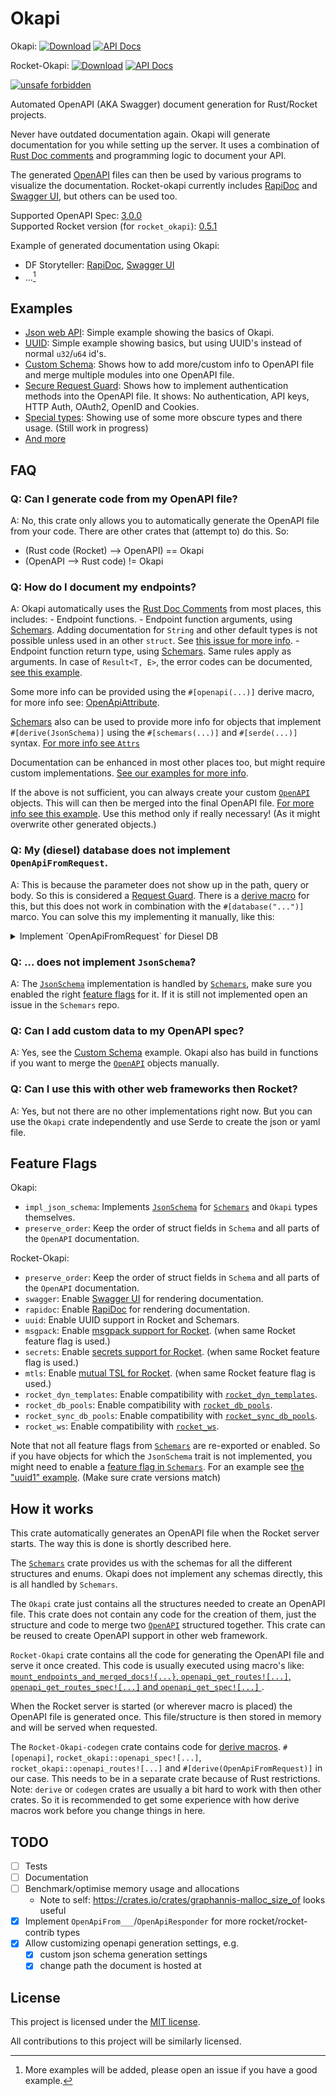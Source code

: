 # Okapi

Okapi: [![Download](https://img.shields.io/crates/v/okapi)](https://crates.io/crates/okapi/)
[![API Docs](https://img.shields.io/badge/docs-okapi-blue)](https://docs.rs/okapi/latest/okapi/)

Rocket-Okapi: [![Download](https://img.shields.io/crates/v/rocket_okapi)](https://crates.io/crates/rocket_okapi)
[![API Docs](https://img.shields.io/badge/docs-rocket_okapi-blue)](https://docs.rs/rocket_okapi/latest/rocket_okapi/)

[![unsafe forbidden](https://img.shields.io/badge/unsafe-forbidden-success.svg)](https://github.com/rust-secure-code/safety-dance/)

Automated OpenAPI (AKA Swagger) document generation for Rust/Rocket projects.

Never have outdated documentation again.
Okapi will generate documentation for you while setting up the server.
It uses a combination of [Rust Doc comments](https://doc.rust-lang.org/reference/comments.html#doc-comments)
and programming logic to document your API.

The generated [OpenAPI][OpenAPI_3.0.0] files can then be used by various programs to
visualize the documentation. Rocket-okapi currently includes [RapiDoc][RapiDoc] and
[Swagger UI][Swagger_UI], but others can be used too.

Supported OpenAPI Spec: [3.0.0][OpenAPI_3.0.0]<br/>
Supported Rocket version (for `rocket_okapi`): [0.5.1](https://crates.io/crates/rocket/0.5.1)

Example of generated documentation using Okapi:

- DF Storyteller: [RapiDoc](https://docs.dfstoryteller.com/rapidoc/),
  [Swagger UI](https://docs.dfstoryteller.com/swagger-ui/)
- ...[^1]

[^1]: More examples will be added, please open an issue if you have a good example.

## Examples

- [Json web API](examples/json-web-api): Simple example showing the basics of Okapi.
- [UUID](examples/uuid_usage): Simple example showing basics, but using UUID's instead of
  normal `u32`/`u64` id's.
- [Custom Schema](examples/custom_schema): Shows how to add more/custom info to OpenAPI file
  and merge multiple modules into one OpenAPI file.
- [Secure Request Guard](examples/secure_request_guard): Shows how to implement authentication
  methods into the OpenAPI file.
  It shows: No authentication, API keys, HTTP Auth, OAuth2, OpenID and Cookies.
- [Special types](examples/special-types): Showing use of some more obscure types and there usage.
  (Still work in progress)
- [And more](https://github.com/GREsau/okapi/tree/master/examples)

## FAQ

### Q: Can I generate code from my OpenAPI file?

A: No, this crate only allows you to automatically generate the OpenAPI file from your code.
There are other crates that (attempt to) do this.
So:

- (Rust code (Rocket) --> OpenAPI) == Okapi
- (OpenAPI --> Rust code) != Okapi

### Q: How do I document my endpoints?

A: Okapi automatically uses the [Rust Doc Comments](https://doc.rust-lang.org/rustdoc/how-to-write-documentation.html)
from most places, this includes: - Endpoint functions. - Endpoint function arguments, using [Schemars][Schemars]. Adding documentation for `String`
and other default types is not possible unless used in an other `struct`. See
[this issue for more info](https://github.com/GREsau/okapi/issues/102#issuecomment-1152918141). - Endpoint function return type, using [Schemars][Schemars]. Same rules apply as arguments.
In case of `Result<T, E>`, the error codes can be documented,
[see this example](https://github.com/GREsau/okapi/blob/master/examples/custom_schema/src/error.rs).

Some more info can be provided using the `#[openapi(...)]` derive macro, for more info see:
[OpenApiAttribute](https://github.com/GREsau/okapi/blob/master/rocket-okapi-codegen/src/openapi_attr/mod.rs#L22).

[Schemars][Schemars] also can be used to provide more info for objects that implement
`#[derive(JsonSchema)]` using the `#[schemars(...)]` and `#[serde(...)]` syntax.
[For more info see `Attrs`](https://github.com/GREsau/schemars/blob/master/schemars_derive/src/attr/mod.rs#L22)

Documentation can be enhanced in most other places too, but might require custom implementations.
[See our examples for more info](https://github.com/GREsau/okapi/tree/master/examples).

If the above is not sufficient, you can always create your custom
[`OpenAPI`](https://docs.rs/okapi/latest/okapi/openapi3/struct.OpenApi.html) objects.
This will can then be merged into the final OpenAPI file.
[For more info see this example](https://github.com/GREsau/okapi/blob/master/examples/custom_schema/src/main.rs#L61).
Use this method only if really necessary! (As it might overwrite other generated objects.)

### Q: My (diesel) database does not implement `OpenApiFromRequest`.

A: This is because the parameter does not show up in the path, query or body.
So this is considered a [Request Guard](https://rocket.rs/v0.5/guide/requests/#request-guards).
There is a [derive macro](https://github.com/GREsau/okapi/blob/master/examples/secure_request_guard/src/no_auth.rs)
for this, but this does not work in combination with the `#[database("...")]` marco.
You can solve this my implementing it manually, like this:

<details>
    <summary>Implement `OpenApiFromRequest` for Diesel DB</summary>

```rust
use rocket_okapi::request::{OpenApiFromRequest, RequestHeaderInput};
use rocket_okapi::gen::OpenApiGenerator;
use rocket_sync_db_pools::{diesel, database};

#[database("sqlite_logs")]
pub struct MyDB(diesel::SqliteConnection);

impl<'r> OpenApiFromRequest<'r> for MyDB {
    fn from_request_input(
        _gen: &mut OpenApiGenerator,
        _name: String,
        _required: bool,
    ) -> rocket_okapi::Result<RequestHeaderInput> {
        Ok(RequestHeaderInput::None)
    }
}
```

</details>

### Q: ... does not implement `JsonSchema`?

A: The [`JsonSchema`](https://docs.rs/schemars/latest/schemars/trait.JsonSchema.html) implementation
is handled by [`Schemars`][Schemars], make sure you enabled the right
[feature flags](https://github.com/GREsau/schemars#optional-dependencies) for it.
If it is still not implemented open an issue in the `Schemars` repo.

### Q: Can I add custom data to my OpenAPI spec?

A: Yes, see the [Custom Schema](examples/custom_schema) example. Okapi also has build in functions
if you want to merge the [`OpenAPI`](https://docs.rs/okapi/latest/okapi/openapi3/struct.OpenApi.html)
objects manually.

### Q: Can I use this with other web frameworks then Rocket?

A: Yes, but not there are no other implementations right now. But you can use the `Okapi` crate
independently and use Serde to create the json or yaml file.

## Feature Flags

Okapi:

- `impl_json_schema`: Implements [`JsonSchema`](https://docs.rs/schemars/latest/schemars/trait.JsonSchema.html)
  for [`Schemars`][Schemars] and `Okapi` types themselves.
- `preserve_order`: Keep the order of struct fields in `Schema` and all parts of the
  `OpenAPI` documentation.

Rocket-Okapi:

- `preserve_order`: Keep the order of struct fields in `Schema` and all parts of the
  `OpenAPI` documentation.
- `swagger`: Enable [Swagger UI][Swagger_UI] for rendering documentation.
- `rapidoc`: Enable [RapiDoc][RapiDoc] for rendering documentation.
- `uuid`: Enable UUID support in Rocket and Schemars.
- `msgpack`: Enable [msgpack support for Rocket](https://docs.rs/rocket/latest/rocket/serde/msgpack/struct.MsgPack.html).
  (when same Rocket feature flag is used.)
- `secrets`: Enable [secrets support for Rocket](https://rocket.rs/v0.5/guide/requests/#secret-key).
  (when same Rocket feature flag is used.)
- `mtls`: Enable [mutual TSL for Rocket](https://rocket.rs/v0.5/guide/configuration/#mutual-tls).
  (when same Rocket feature flag is used.)
- `rocket_dyn_templates`: Enable compatibility with [`rocket_dyn_templates`](https://crates.io/crates/rocket_dyn_templates).
- `rocket_db_pools`: Enable compatibility with [`rocket_db_pools`](https://crates.io/crates/rocket_db_pools).
- `rocket_sync_db_pools`: Enable compatibility with [`rocket_sync_db_pools`](https://crates.io/crates/rocket_sync_db_pools).
- `rocket_ws`: Enable compatibility with [`rocket_ws`](https://crates.io/crates/rocket_ws).

Note that not all feature flags from [`Schemars`][Schemars] are re-exported or enabled.
So if you have objects for which the `JsonSchema` trait is not implemented,
you might need to enable a [feature flag in `Schemars`](https://github.com/GREsau/schemars#optional-dependencies).
For an example see [the "uuid1" example](examples/uuid/Cargo.toml). (Make sure crate versions match)

## How it works

This crate automatically generates an OpenAPI file when the Rocket server starts.
The way this is done is shortly described here.

The [`Schemars`][Schemars] crate provides us with the schemas for all the different
structures and enums. Okapi does not implement any schemas directly, this is all handled by `Schemars`.

The `Okapi` crate just contains all the structures needed to create an OpenAPI file.
This crate does not contain any code for the creation of them, just the structure and code to merge
two [`OpenAPI`](https://docs.rs/okapi/latest/okapi/openapi3/struct.OpenApi.html) structured together.
This crate can be reused to create OpenAPI support in other web framework.

`Rocket-Okapi` crate contains all the code for generating the OpenAPI file and serve it once created.
This code is usually executed using macro's like: [`mount_endpoints_and_merged_docs!{...}`,
`openapi_get_routes![...]`, `openapi_get_routes_spec![...]` and `openapi_get_spec![...]`
](https://docs.rs/rocket_okapi/latest/rocket_okapi/#macros).

When the Rocket server is started (or wherever macro is placed) the OpenAPI file is generated once.
This file/structure is then stored in memory and will be served when requested.

The `Rocket-Okapi-codegen` crate contains code for
[derive macros](https://doc.rust-lang.org/book/ch19-06-macros.html).
`#[openapi]`, `rocket_okapi::openapi_spec![...]`, `rocket_okapi::openapi_routes![...]`
and `#[derive(OpenApiFromRequest)]` in our case.
This needs to be in a separate crate because of Rust restrictions.
Note: `derive` or `codegen` crates are usually a bit hard to work with then other crates.
So it is recommended to get some experience with how derive macros work before you
change things in here.

## TODO

- [ ] Tests
- [ ] Documentation
- [ ] Benchmark/optimise memory usage and allocations
  - Note to self: https://crates.io/crates/graphannis-malloc_size_of looks useful
- [x] Implement `OpenApiFrom___`/`OpenApiResponder` for more rocket/rocket-contrib types
- [x] Allow customizing openapi generation settings, e.g.
  - [x] custom json schema generation settings
  - [x] change path the document is hosted at

## License

This project is licensed under the [MIT license](LICENSE).

All contributions to this project will be similarly licensed.

[Schemars]: https://github.com/GREsau/schemars
[OpenAPI_3.0.0]: https://spec.openapis.org/oas/v3.0.0
[RapiDoc]: https://mrin9.github.io/RapiDoc/
[Swagger_UI]: https://swagger.io/tools/swagger-ui/
